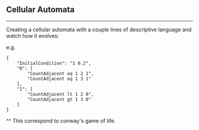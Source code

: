 ## Cellular Automata

----

Creating a cellular automata with a couple lines of descriptive language and watch how it evolves:

e.g.

```
{
    "InitialCondition": "1 0.2",
    "0": [
        "CountAdjacent eq 1 2 1",
        "CountAdjacent eq 1 3 1"
    ],
    "1": [
        "CountAdjacent lt 1 2 0",
        "CountAdjacent gt 1 3 0"
    ]
}
```

^^ This correspond to conway's game of life.
